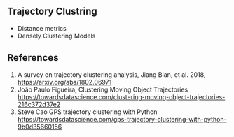 ## Trajectory Clustring
- Distance metrics
- Densely Clustering Models

## References
1. A survey on trajectory clustering analysis, Jiang Bian, et al. 2018, https://arxiv.org/abs/1802.06971
2. João Paulo Figueira, Clustering Moving Object Trajectories https://towardsdatascience.com/clustering-moving-object-trajectories-216c372d37e2
3. Steve Cao GPS trajectory clustering with Python https://towardsdatascience.com/gps-trajectory-clustering-with-python-9b0d35660156
